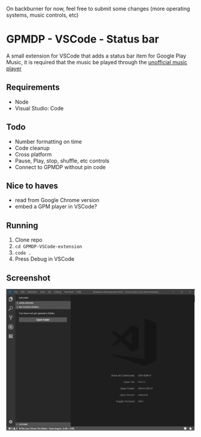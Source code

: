 On backburner for now, feel free to submit some changes (more operating systems, music controls, etc)

# GPMDP - VSCode - Status bar
A small extension for VSCode that adds a status bar item for Google Play Music, it is required that the music be played through the [unofficial music player](https://github.com/leobeosab/GPMDP-VSCode-extension)

## Requirements
* Node
* Visual Studio: Code

## Todo
* Number formatting on time
* Code cleanup
* Cross platform
* Pause, Play, stop, shuffle, etc controls
* Connect to GPMDP without pin code

## Nice to haves
* read from Google Chrome version
* embed a GPM player in VSCode?

## Running
1. Clone repo
2. ```cd GPMDP-VSCode-extension```
3. ```code .```
4. Press Debug in VSCode

## Screenshot
![screenshot](./demo_picture.png)
